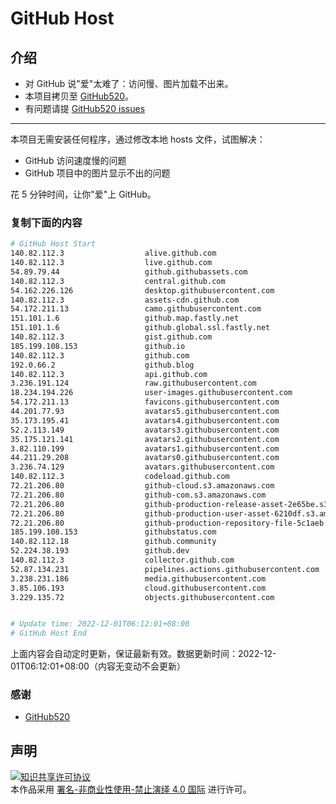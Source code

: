 # GitHub Host
## 介绍
- 对 GitHub 说"爱"太难了：访问慢、图片加载不出来。
- 本项目拷贝至 [GitHub520](https://github.com/521xueweihan/GitHub520)。
- 有问题请提 [GitHub520 issues](https://github.com/521xueweihan/GitHub520/issues/new)

---

本项目无需安装任何程序，通过修改本地 hosts 文件，试图解决：
- GitHub 访问速度慢的问题
- GitHub 项目中的图片显示不出的问题

花 5 分钟时间，让你"爱"上 GitHub。

### 复制下面的内容
```bash
# GitHub Host Start
140.82.112.3                  alive.github.com
140.82.112.3                  live.github.com
54.89.79.44                   github.githubassets.com
140.82.112.3                  central.github.com
54.162.226.126                desktop.githubusercontent.com
140.82.112.3                  assets-cdn.github.com
54.172.211.13                 camo.githubusercontent.com
151.101.1.6                   github.map.fastly.net
151.101.1.6                   github.global.ssl.fastly.net
140.82.112.3                  gist.github.com
185.199.108.153               github.io
140.82.112.3                  github.com
192.0.66.2                    github.blog
140.82.112.3                  api.github.com
3.236.191.124                 raw.githubusercontent.com
18.234.194.226                user-images.githubusercontent.com
54.172.211.13                 favicons.githubusercontent.com
44.201.77.93                  avatars5.githubusercontent.com
35.173.195.41                 avatars4.githubusercontent.com
52.2.113.149                  avatars3.githubusercontent.com
35.175.121.141                avatars2.githubusercontent.com
3.82.110.199                  avatars1.githubusercontent.com
44.211.29.208                 avatars0.githubusercontent.com
3.236.74.129                  avatars.githubusercontent.com
140.82.112.3                  codeload.github.com
72.21.206.80                  github-cloud.s3.amazonaws.com
72.21.206.80                  github-com.s3.amazonaws.com
72.21.206.80                  github-production-release-asset-2e65be.s3.amazonaws.com
72.21.206.80                  github-production-user-asset-6210df.s3.amazonaws.com
72.21.206.80                  github-production-repository-file-5c1aeb.s3.amazonaws.com
185.199.108.153               githubstatus.com
140.82.112.18                 github.community
52.224.38.193                 github.dev
140.82.112.3                  collector.github.com
52.87.134.231                 pipelines.actions.githubusercontent.com
3.238.231.186                 media.githubusercontent.com
3.85.106.193                  cloud.githubusercontent.com
3.229.135.72                  objects.githubusercontent.com


# Update time: 2022-12-01T06:12:01+08:00
# GitHub Host End

```
上面内容会自动定时更新，保证最新有效。数据更新时间：2022-12-01T06:12:01+08:00（内容无变动不会更新）

### 感谢

- [GitHub520](https://github.com/521xueweihan/GitHub520)

## 声明
<a rel="license" href="https://creativecommons.org/licenses/by-nc-nd/4.0/deed.zh"><img alt="知识共享许可协议" style="border-width: 0" src="https://licensebuttons.net/l/by-nc-nd/4.0/88x31.png"></a><br>本作品采用 <a rel="license" href="https://creativecommons.org/licenses/by-nc-nd/4.0/deed.zh">署名-非商业性使用-禁止演绎 4.0 国际</a> 进行许可。